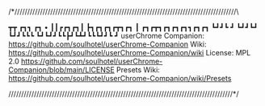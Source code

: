 /*///////////////////////////////////////////////////////////////////////////////////////\

┳┳     ┏┓┓            ┏┓           •
┃┃┏┏┓┏┓┃ ┣┓┏┓┏┓┏┳┓┏┓  ┃ ┏┓┏┳┓┏┓┏┓┏┓┓┏┓┏┓
┗┛┛┗ ┛ ┗┛┛┗┛ ┗┛┛┗┗┗   ┗┛┗┛┛┗┗┣┛┗┻┛┗┗┗┛┛┗
                             ┛
userChrome Companion: https://github.com/soulhotel/userChrome-Companion
Wiki:                 https://github.com/soulhotel/userChrome-Companion/wiki
License:              MPL 2.0 https://github.com/soulhotel/userChrome-Companion/blob/main/LICENSE
Presets Wiki:         https://github.com/soulhotel/userChrome-Companion/wiki/Presets

\////////////////////////////////////////////////////////////////////////////////////////*/
